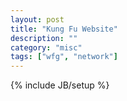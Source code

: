 ```yaml
---
layout: post
title: "Kung Fu Website"
description: ""
category: "misc"
tags: ["wfg", "network"]
---
```

{% include JB/setup %}

